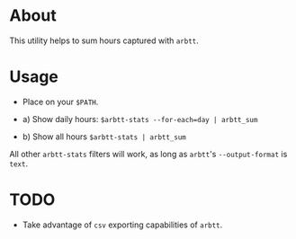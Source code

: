 # About

This utility helps to sum hours captured with `arbtt`.

# Usage

- Place on your `$PATH`.

- a) Show daily hours: `$arbtt-stats --for-each=day | arbtt_sum`

- b) Show all hours `$arbtt-stats | arbtt_sum`

All other `arbtt-stats` filters will work, as long as `arbtt`'s `--output-format` is `text`.


# TODO

- Take advantage of `csv` exporting capabilities of `arbtt`.
